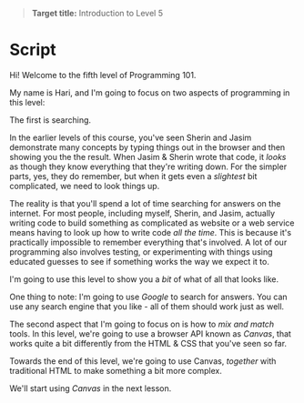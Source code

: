 > **Target title:** Introduction to Level 5

# Script

Hi! Welcome to the fifth level of Programming 101.

My name is Hari, and I'm going to focus on two aspects of programming in this level:

The first is searching.

In the earlier levels of this course, you've seen Sherin and Jasim demonstrate many concepts by typing things out in the browser and then showing you the the result. When Jasim & Sherin wrote that code, it _looks_ as though they know everything that they're writing down. For the simpler parts, yes, they do remember, but when it gets even a _slightest_ bit complicated, we need to look things up.

The reality is that you'll spend a lot of time searching for answers on the internet. For most people, including myself, Sherin, and Jasim, actually writing code to build something as complicated as website or a web service means having to look up how to write code _all the time_. This is because it's practically impossible to remember everything that's involved. A lot of our programming also involves testing, or experimenting with things using educated guesses to see if something works the way we expect it to.

I'm going to use this level to show you a _bit_ of what of all that looks like.

One thing to note: I'm going to use _Google_ to search for answers. You can use any search engine that you like - all of them should work just as well.

The second aspect that I'm going to focus on is how to _mix and match_ tools. In this level, we're going to use a browser API known as _Canvas_, that works quite a bit differently from the HTML & CSS that you've seen so far.

Towards the end of this level, we're going to use Canvas, _together_ with traditional HTML to make something a bit more complex.

We'll start using _Canvas_ in the next lesson.

